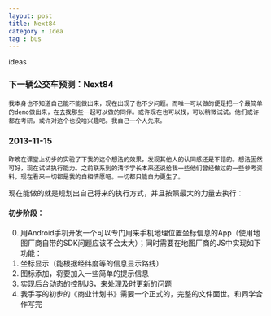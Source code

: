 ```yaml
---
layout: post
title: Next84
category : Idea
tag : bus
---
```

ideas

### 下一辆公交车预测：Next84  

    我本身也不知道自己能不能做出来，现在出现了也不少问题。而唯一可以做的便是把一个最简单的demo做出来，在去找那些一起可以做的同伴。或许现在也可以找，可以稍微试试。他们或许都在考研，或许对这个也没啥兴趣吧。我自己一个人先来。
    
### 2013-11-15

    昨晚在课堂上初步的实验了下我的这个想法的效果，发现其他人的认同感还是不错的。想法固然可好，现在试试执行能力。之前联系到的清华学长本来还说给我一些他们曾经做过的一些参考资料，现在看来一切都是我的自相情愿吧。一切都只能自力更生了。
     
现在能做的就是规划出自己将来的执行方式，并且按照最大的力量去执行：

#### 初步阶段：
0. 用Android手机开发一个可以专门用来手机地理位置坐标信息的App（使用地图厂商自带的SDK问题应该不会太大）；同时需要在地图厂商的JS中实现如下功能：
1. 坐标显示（能根据经纬度等的信息显示路线）  
2. 图标添加，将要加入一些简单的提示信息  
3. 实现后台动态的控制JS，来处理及时更新的问题  
4. 我手写的初步的《商业计划书》需要一个正式的，完整的文件面世。和同学合作写完  


